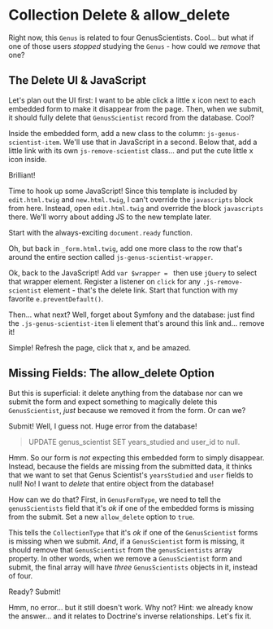 # Collection Delete & allow_delete

Right now, this `Genus` is related to four GenusScientists. Cool... but what if one
of those users *stopped* studying the `Genus` - how could we *remove* that one?

## The Delete UI & JavaScript

Let's plan out the UI first: I want to be able click a little x icon next to each
embedded form to make it disappear from the page. Then, when we submit, it should
fully delete that `GenusScientist` record from the database. Cool?

Inside the embedded form, add a new class to the column: `js-genus-scientist-item`.
We'll use that in JavaScript in a second. Below that, add a little link with its
own `js-remove-scientist` class... and put the cute little x icon inside.

Brilliant!

Time to hook up some JavaScript! Since this template is included by `edit.html.twig`
and `new.html.twig`, I can't override the `javascripts` block from here. Instead,
open `edit.html.twig` and override the block `javascripts` there. We'll worry about
adding JS to the new template later.

Start with the always-exciting `document.ready` function.

Oh, but back in `_form.html.twig`, add one more class to the row that's around the
entire section called `js-genus-scientist-wrapper`.

Ok, back to the JavaScript! Add `var $wrapper = ` then use `jQuery` to select that
wrapper element. Register a listener on `click` for any `.js-remove-scientist`
element - that's the delete link. Start that function with my favorite `e.preventDefault()`.

Then... what next? Well, forget about Symfony and the database: just find the
`.js-genus-scientist-item` li element that's around this link and... remove it!

Simple! Refresh the page, click that x, and be amazed.

## Missing Fields: The allow_delete Option

But this is superficial: it delete anything from the database nor can we submit
the form and expect something to magically delete this `GenusScientist`, *just* because
we removed it from the form. Or can we?

Submit! Well, I guess not. Huge error from the database!

> UPDATE genus_scientist SET years_studied and user_id to null.

Hmm. So our form is *not* expecting this embedded form to simply disappear. Instead,
because the fields are missing from the submitted data, it thinks that we want
to set that Genus Scientist's `yearsStudied` and `user` fields to null! No! I want
to *delete* that entire object from the database!

How can we do that? First, in `GenusFormType`, we need to tell the `genusScientists`
field that it's *ok* if one of the embedded forms is missing from the submit. Set
a new `allow_delete` option to `true`.

This tells the `CollectionType` that it's *ok* if one of the `GenusScientist` forms
is missing when we submit. *And*, if a `GenusScientist` form is missing, it should
remove that `GenusScientist` from the `genusScientists` array property. In other
words, when we remove a `GenusScientist` form and submit, the final array will have
*three* `GenusScientists` objects in it, instead of four.

Ready? Submit!

Hmm, no error... but it still doesn't work. Why not? Hint: we already know the
answer... and it relates to Doctrine's inverse relationships. Let's fix it.
